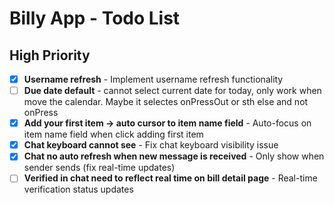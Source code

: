 # Billy App - Todo List

## High Priority
- [x] **Username refresh** - Implement username refresh functionality
- [ ] **Due date default** - cannot select current date for today, only work when move the calendar. Maybe it selectes onPressOut or sth else and not onPress
- [x] **Add your first item -> auto cursor to item name field** - Auto-focus on item name field when click adding first item
- [x] **Chat keyboard cannot see** - Fix chat keyboard visibility issue
- [x] **Chat no auto refresh when new message is received** - Only show when sender sends (fix real-time updates)
- [ ] **Verified in chat need to reflect real time on bill detail page** - Real-time verification status updates
